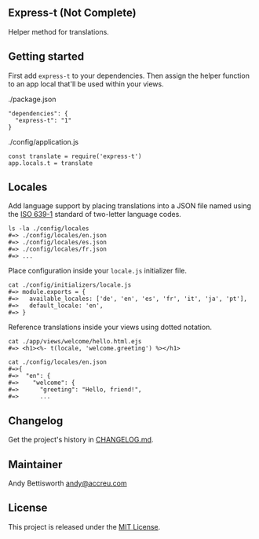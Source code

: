## Express-t (Not Complete)

Helper method for translations.

## Getting started

First add `express-t` to your dependencies. Then assign the helper function
to an app local that'll be used within your views.

./package.json

    "dependencies": {
      "express-t": "1"
    }

./config/application.js

    const translate = require('express-t')
    app.locals.t = translate

## Locales

Add language support by placing translations into a JSON file named using the [ISO 639-1](https://en.wikipedia.org/wiki/List_of_ISO_639-1_codes) standard of two-letter language codes.

    ls -la ./config/locales
    #=> ./config/locales/en.json
    #=> ./config/locales/es.json
    #=> ./config/locales/fr.json
    #=> ...

Place configuration inside your `locale.js` initializer file.

    cat ./config/initializers/locale.js
    #=> module.exports = {
    #=>   available_locales: ['de', 'en', 'es', 'fr', 'it', 'ja', 'pt'],
    #=>   default_locale: 'en',
    #=> }

Reference translations inside your views using dotted notation.

    cat ./app/views/welcome/hello.html.ejs
    #=> <h1><%- t(locale, 'welcome.greeting') %></h1>

    cat ./config/locales/en.json
    #=>{
    #=>  "en": {
    #=>    "welcome": {
    #=>      "greeting": "Hello, friend!",
    #=>      ...

## Changelog

Get the project's history in [CHANGELOG.md](CHANGELOG.md).

## Maintainer

Andy Bettisworth <andy@accreu.com>

## License

This project is released under the [MIT License](LICENSE.txt).
